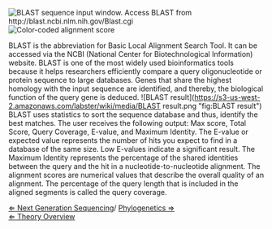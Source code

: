 ![BLAST sequence input window. Access BLAST from <http://blast.ncbi.nlm.nih.gov/Blast.cgi>](https://s3-us-west-2.amazonaws.com/labster/wiki/media/NucleotideBlast.png "fig:BLAST sequence input window. Access BLAST from http://blast.ncbi.nlm.nih.gov/Blast.cgi")
![Color-coded alignment score](https://s3-us-west-2.amazonaws.com/labster/wiki/media/BlastScores.png "fig:Color-coded alignment score")

BLAST is the
abbreviation for Basic Local Alignment Search Tool. It can be accessed
via the NCBI (National Center for Biotechnological Information) website.
BLAST is one of the most widely used bioinformatics tools because it
helps researchers efficiently compare a query oligonucleotide or protein
sequence to large databases. Genes that share the highest homology with
the input sequence are identified, and thereby, the biological function
of the query gene is deduced. ![BLAST
result](https://s3-us-west-2.amazonaws.com/labster/wiki/media/BLAST result.png "fig:BLAST result") BLAST uses statistics to
sort the sequence database and thus, identify the best matches. The user
receives the following output: Max score, Total Score, Query Coverage,
E-value, and Maximum Identity. The E-value or expected value represents
the number of hits you expect to find in a database of the same size.
Low E-values indicate a significant result. The Maximum Identity
represents the percentage of the shared identities between the query and
the hit in a nucleotide-to-nucleotide alignment. The alignment scores
are numerical values that describe the overall quality of an alignment.
The percentage of the query length that is included in the aligned
segments is called the query coverage.

[ ⇐ Next Generation Sequencing](/wiki/NGS_Plant "wikilink")/ [ Phylogenetics
⇒](/wiki/Phylogenetics "wikilink")\
[ ⇐ Theory Overview](/wiki/PlantLab "wikilink")

